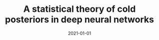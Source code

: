 ---
title: "A statistical theory of cold posteriors in deep neural networks"
collection: publications
category: ml
permalink: /publication/2020-01-01-cold-posterior
excerpt: 'This paper develops a statistical theory explaining the cold posterior effect in deep neural networks.'
date: 2021-01-01
venue: 'ICLR'
citation: 'Aitchison L. (2021). &quot;A statistical theory of cold posteriors in deep neural networks.&quot; <i>ICLR</i>.'
--- 